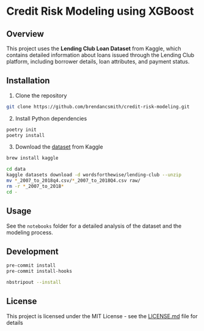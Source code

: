 # Credit Risk Modeling using XGBoost

## Overview

This project uses the **Lending Club Loan Dataset** from Kaggle, which contains detailed information about loans issued through the Lending Club platform, including borrower details, loan attributes, and payment status.

## Installation

1. Clone the repository

```bash
git clone https://github.com/brendancsmith/credit-risk-modeling.git
```

2. Install Python dependencies

```bash
poetry init
poetry install
```

3. Download the [dataset](https://www.kaggle.com/datasets/wordsforthewise/lending-club) from Kaggle

```bash
brew install kaggle

cd data
kaggle datasets download -d wordsforthewise/lending-club --unzip
mv *_2007_to_2018q4.csv/*_2007_to_2018Q4.csv raw/
rm -r *_2007_to_2018*
cd -
```

## Usage

See the `notebooks` folder for a detailed analysis of the dataset and the modeling process.

## Development

```bash
pre-commit install
pre-commit install-hooks
```

```bash
nbstripout --install
```

## License

This project is licensed under the MIT License - see the [LICENSE.md](LICENSE.md) file for details
